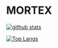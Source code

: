 # MORTEX
[![github stats](https://github-readme-stats.vercel.app/api?username=mr-mortex&count_private=true&show_icons=true&theme=tokyonight)](https://github.com/mr-mortex/github-readme-stats)



[![Top Langs](https://github-readme-stats.vercel.app/api/top-langs/?username=mr-mortex&layout=compact&langs_count=8&theme=cobalt)](https://github.com/mr-mortex/github-readme-stats)
